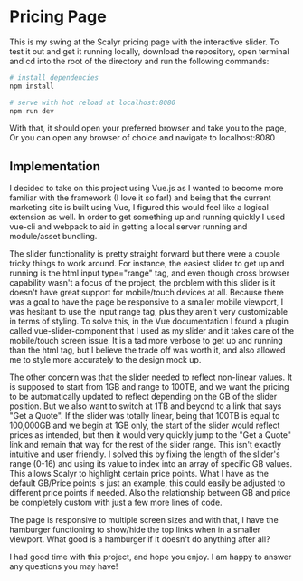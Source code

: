 # Pricing Page

This is my swing at the Scalyr pricing page with the interactive slider. To test it out and get it running locally, download the repository, open terminal and cd into the root of the directory and run the following commands:

``` bash
# install dependencies
npm install

# serve with hot reload at localhost:8080
npm run dev

```

With that, it should open your preferred browser and take you to the page, Or you can open any browser of choice and navigate to localhost:8080

## Implementation

I decided to take on this project using Vue.js as I wanted to become more familiar with the framework (I love it so far!) and being that the current marketing site is built using Vue, I figured this would feel like a logical extension as well. In order to get something up and running quickly I used vue-cli and webpack to aid in getting a local server running and module/asset bundling.

The slider functionality is pretty straight forward but there were a couple tricky things to work around. For instance, the easiest slider to get up and running is the html input type="range" tag, and  even though cross browser capability wasn't a focus of the project, the problem with this slider is it doesn't have great support for mobile/touch devices at all. Because there was a goal to have the page be responsive to a smaller mobile viewport, I was hesitant to use the input range tag, plus they aren't very customizable in terms of styling. To solve this, in the Vue documentation I found a plugin called vue-slider-component that I used as my slider and it takes care of the mobile/touch screen issue. It is a tad more verbose to get up and running than the html tag, but I believe the trade off was worth it, and also allowed me to style more accurately to the design mock up.

The other concern was that the slider needed to reflect non-linear values. It is supposed to start from 1GB and range to 100TB, and we want the pricing to be automatically updated to reflect depending on the GB of the slider position. But we also want to switch at 1TB and beyond to a link that says "Get a Quote". If the slider was totally linear, being that 100TB is equal to 100,000GB and we begin at 1GB only, the start of the slider would reflect prices as intended, but then it would very quickly jump to the "Get a Quote" link and remain that way for the rest of the slider range. This isn't exactly intuitive and user friendly. I solved this by fixing the length of the slider's range (0-16) and using its value to index into an array of specific GB values. This allows Scalyr to highlight certain price points. What I have as the default GB/Price points is just an example, this could easily be adjusted to different price points if needed. Also the relationship between GB and price be completely custom with just a few more lines of code.

The page is responsive to multiple screen sizes and with that, I have the hamburger functioning to show/hide the top links when in a smaller viewport. What good is a hamburger if it doesn't do anything after all?

I had good time with this project, and hope you enjoy. I am happy to answer any questions you may have!
